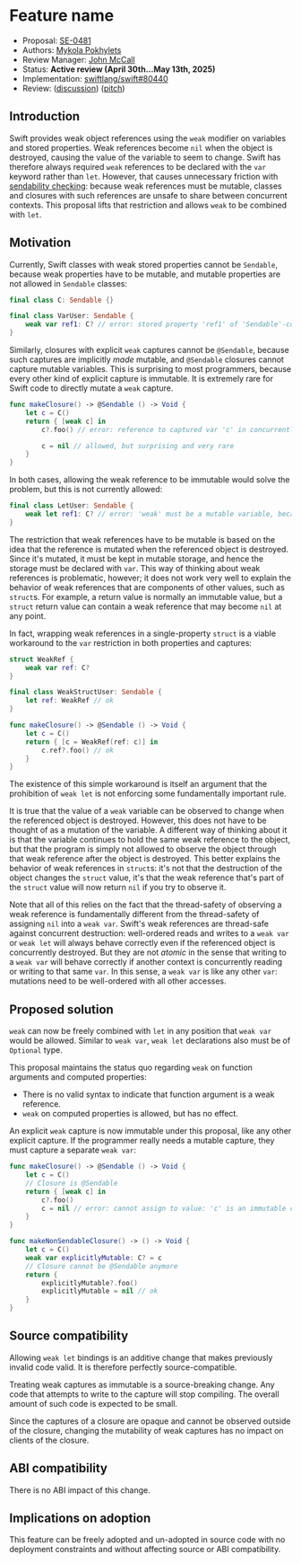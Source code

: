 # Feature name

* Proposal: [SE-0481](0481-weak-let.md)
* Authors: [Mykola Pokhylets](https://github.com/nickolas-pohilets)
* Review Manager: [John McCall](https://github.com/rjmccall)
* Status: **Active review (April 30th...May 13th, 2025)**
* Implementation: [swiftlang/swift#80440](https://github.com/swiftlang/swift/pull/80440)
* Review: ([discussion](https://forums.swift.org/t/weak-captures-in-sendable-sending-closures/78498)) ([pitch](https://forums.swift.org/t/pitch-weak-let/79271))

[SE-0302]: https://github.com/swiftlang/swift-evolution/blob/main/proposals/0302-concurrent-value-and-concurrent-closures.md

## Introduction

Swift provides weak object references using the `weak` modifier on variables and stored properties. Weak references become `nil` when the object is destroyed, causing the value of the variable to seem to change. Swift has therefore always required `weak` references to be declared with the `var` keyword rather than `let`. However, that causes unnecessary friction with [sendability checking][SE-0302]: because weak references must be mutable, classes and closures with such references are unsafe to share between concurrent contexts. This proposal lifts that restriction and allows `weak` to be combined with `let`.

## Motivation

Currently, Swift classes with weak stored properties cannot be `Sendable`, because weak properties have to be mutable, and mutable properties are not allowed in `Sendable` classes:

```swift
final class C: Sendable {}

final class VarUser: Sendable {
    weak var ref1: C? // error: stored property 'ref1' of 'Sendable'-conforming class 'VarUser' is mutable
}
```

Similarly, closures with explicit `weak` captures cannot be `@Sendable`, because such captures are implicitly *made* mutable, and `@Sendable` closures cannot capture mutable variables. This is surprising to most programmers, because every other kind of explicit capture is immutable. It is extremely rare for Swift code to directly mutate a `weak` capture.

```swift
func makeClosure() -> @Sendable () -> Void {
    let c = C()
    return { [weak c] in
        c?.foo() // error: reference to captured var 'c' in concurrently-executing code

        c = nil // allowed, but surprising and very rare
    }
}
```

In both cases, allowing the weak reference to be immutable would solve the problem, but this is not currently allowed:

```swift
final class LetUser: Sendable {
    weak let ref1: C? // error: 'weak' must be a mutable variable, because it may change at runtime
}
```

The restriction that weak references have to be mutable is based on the idea that the reference is mutated when the referenced object is destroyed. Since it's mutated, it must be kept in mutable storage, and hence the storage must be declared with `var`. This way of thinking about weak references is problematic, however; it does not work very well to explain the behavior of weak references that are components of other values, such as `struct`s. For example, a return value is normally an immutable value, but a `struct` return value can contain a weak reference that may become `nil` at any point.

In fact, wrapping weak references in a single-property `struct` is a viable workaround to the `var` restriction in both properties and captures:

```swift
struct WeakRef {
    weak var ref: C?
}

final class WeakStructUser: Sendable {
    let ref: WeakRef // ok
}

func makeClosure() -> @Sendable () -> Void {
    let c = C()
    return { [c = WeakRef(ref: c)] in 
        c.ref?.foo() // ok
    }
}
```

The existence of this simple workaround is itself an argument that the prohibition of `weak let` is not enforcing some fundamentally important rule.

It is true that the value of a `weak` variable can be observed to change when the referenced object is destroyed. However, this does not have to be thought of as a mutation of the variable. A different way of thinking about it is that the variable continues to hold the same weak reference to the object, but that the program is simply not allowed to observe the object through that weak reference after the object is destroyed. This better explains the behavior of weak references in `struct`s: it's not that the destruction of the object changes the `struct` value, it's that the weak reference that's part of the `struct` value will now return `nil` if you try to observe it.

Note that all of this relies on the fact that the thread-safety of observing a weak reference is fundamentally different from the thread-safety of assigning `nil` into a `weak var`. Swift's weak references are thread-safe against concurrent destruction: well-ordered reads and writes to a `weak var` or `weak let` will always behave correctly even if the referenced object is concurrently destroyed. But they are not *atomic* in the sense that writing to a `weak var` will behave correctly if another context is concurrently reading or writing to that same `var`. In this sense, a `weak var` is like any other `var`: mutations need to be well-ordered with all other accesses. 

## Proposed solution

`weak` can now be freely combined with `let` in any position that `weak var` would be allowed.
Similar to `weak var`, `weak let` declarations also must be of `Optional` type.

This proposal maintains the status quo regarding `weak` on function arguments and computed properties:
* There is no valid syntax to indicate that function argument is a weak reference.
* `weak` on computed properties is allowed, but has no effect.

An explicit `weak` capture is now immutable under this proposal, like any other explicit capture. If the programmer really needs a mutable capture, they must capture a separate `weak var`:

```swift
func makeClosure() -> @Sendable () -> Void {
    let c = C()
    // Closure is @Sendable
    return { [weak c] in
        c?.foo()
        c = nil // error: cannot assign to value: 'c' is an immutable capture
    }
}

func makeNonSendableClosure() -> () -> Void {
    let c = C()
    weak var explicitlyMutable: C? = c
    // Closure cannot be @Sendable anymore
    return {
        explicitlyMutable?.foo()
        explicitlyMutable = nil // ok
    }
}
```

## Source compatibility

Allowing `weak let` bindings is an additive change that makes previously invalid code valid. It is therefore perfectly source-compatible.

Treating weak captures as immutable is a source-breaking change. Any code that attempts to write to the capture will stop compiling.
The overall amount of such code is expected to be small.

Since the captures of a closure are opaque and cannot be observed outside of the closure, changing the mutability of weak captures has no impact on clients of the closure.

## ABI compatibility

There is no ABI impact of this change.

## Implications on adoption

This feature can be freely adopted and un-adopted in source code with no deployment constraints and without affecting source or ABI compatibility.
